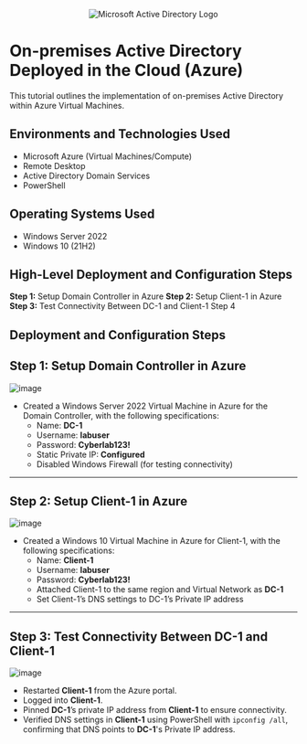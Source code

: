 <p align="center">
<img src="https://i.imgur.com/pU5A58S.png" alt="Microsoft Active Directory Logo"/>
</p>

<h1>On-premises Active Directory Deployed in the Cloud (Azure)</h1>
This tutorial outlines the implementation of on-premises Active Directory within Azure Virtual Machines.<br />


<h2>Environments and Technologies Used</h2>

- Microsoft Azure (Virtual Machines/Compute)
- Remote Desktop
- Active Directory Domain Services
- PowerShell

<h2>Operating Systems Used </h2>

- Windows Server 2022
- Windows 10 (21H2)

<h2>High-Level Deployment and Configuration Steps</h2>

**Step 1:** Setup Domain Controller in Azure
**Step 2:** Setup Client-1 in Azure 
**Step 3:** Test Connectivity Between DC-1 and Client-1
Step 4
  
<h2>Deployment and Configuration Steps</h2>  

## Step 1: Setup Domain Controller in Azure  
![image](https://github.com/user-attachments/assets/placeholder-image)

- Created a Windows Server 2022 Virtual Machine in Azure for the Domain Controller, with the following specifications:
  - Name: **DC-1**
  - Username: **labuser**
  - Password: **Cyberlab123!**
  - Static Private IP: **Configured**
  - Disabled Windows Firewall (for testing connectivity)

---

## Step 2: Setup Client-1 in Azure  
![image](https://github.com/user-attachments/assets/placeholder-image)

- Created a Windows 10 Virtual Machine in Azure for Client-1, with the following specifications:
  - Name: **Client-1**
  - Username: **labuser**
  - Password: **Cyberlab123!**
  - Attached Client-1 to the same region and Virtual Network as **DC-1**
  - Set Client-1’s DNS settings to DC-1’s Private IP address

---

## Step 3: Test Connectivity Between DC-1 and Client-1  
![image](https://github.com/user-attachments/assets/placeholder-image)

- Restarted **Client-1** from the Azure portal.
- Logged into **Client-1**.
- Pinned **DC-1**’s private IP address from **Client-1** to ensure connectivity.
- Verified DNS settings in **Client-1** using PowerShell with <code>ipconfig /all</code>, confirming that DNS points to **DC-1**'s Private IP address.
